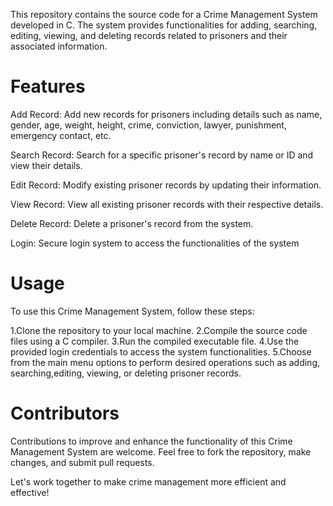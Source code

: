 This repository contains the source code for a Crime Management System developed in C. The system provides functionalities for adding, searching, editing, viewing, and deleting records related to prisoners and their associated information. 


# Features 

Add Record:
       Add new records for prisoners including details such as name, gender, age, weight, height, crime, conviction, lawyer, punishment, emergency contact, etc. 

Search Record:
         Search for a specific prisoner's record by name or ID and view their details.

Edit Record: 
       Modify existing prisoner records by updating their information.

View Record:
     View all existing prisoner records with their respective details.

Delete Record:
     Delete a prisoner's record from the system.

Login:
     Secure login system to access the functionalities of the system 

# Usage

  To use this Crime Management System, follow these steps:

1.Clone the repository to your local machine.
2.Compile the source code files using a C compiler.
3.Run the compiled executable file.
4.Use the provided login credentials to access the system functionalities.
5.Choose from the main menu options to perform desired operations such as adding, searching,editing, viewing, or deleting prisoner records. 

# Contributors

Contributions to improve and enhance the functionality of this Crime Management System are welcome. Feel free to fork the repository, make changes, and submit pull requests.

Let's work together to make crime management more efficient and effective!
      

